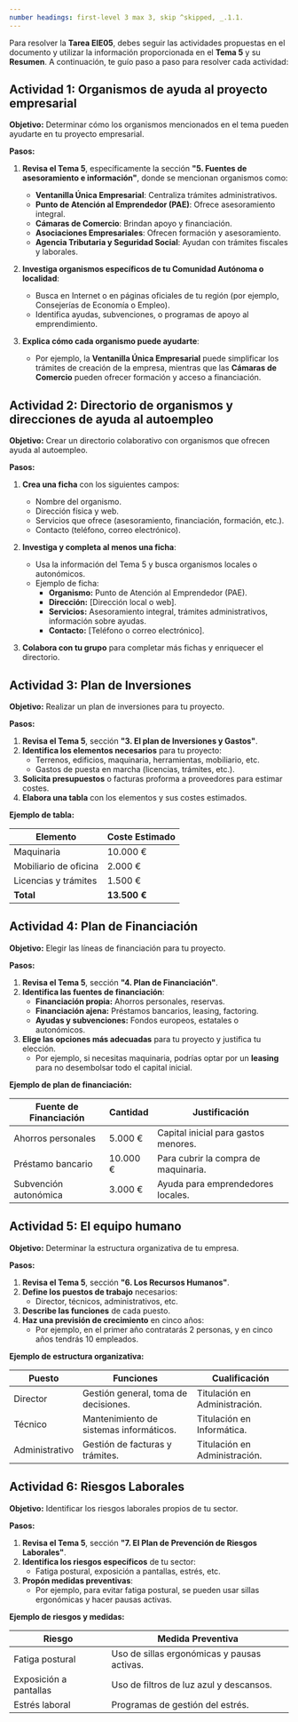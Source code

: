 ```yaml
---
number headings: first-level 3 max 3, skip ^skipped, _.1.1.
---
```

Para resolver la **Tarea EIE05**, debes seguir las actividades propuestas en el documento y utilizar la información proporcionada en el **Tema 5** y su **Resumen**. A continuación, te guío paso a paso para resolver cada actividad:

## Actividad 1: **Organismos de ayuda al proyecto empresarial**

**Objetivo:** Determinar cómo los organismos mencionados en el tema pueden ayudarte en tu proyecto empresarial.

**Pasos:**
1. **Revisa el Tema 5**, específicamente la sección **"5. Fuentes de asesoramiento e información"**, donde se mencionan organismos como:
   - **Ventanilla Única Empresarial**: Centraliza trámites administrativos.
   - **Punto de Atención al Emprendedor (PAE)**: Ofrece asesoramiento integral.
   - **Cámaras de Comercio**: Brindan apoyo y financiación.
   - **Asociaciones Empresariales**: Ofrecen formación y asesoramiento.
   - **Agencia Tributaria y Seguridad Social**: Ayudan con trámites fiscales y laborales.

2. **Investiga organismos específicos de tu Comunidad Autónoma o localidad**:
   - Busca en Internet o en páginas oficiales de tu región (por ejemplo, Consejerías de Economía o Empleo).
   - Identifica ayudas, subvenciones, o programas de apoyo al emprendimiento.

3. **Explica cómo cada organismo puede ayudarte**:
   - Por ejemplo, la **Ventanilla Única Empresarial** puede simplificar los trámites de creación de la empresa, mientras que las **Cámaras de Comercio** pueden ofrecer formación y acceso a financiación.

## Actividad 2: **Directorio de organismos y direcciones de ayuda al autoempleo**
**Objetivo:** Crear un directorio colaborativo con organismos que ofrecen ayuda al autoempleo.

**Pasos:**
1. **Crea una ficha** con los siguientes campos:
   - Nombre del organismo.
   - Dirección física y web.
   - Servicios que ofrece (asesoramiento, financiación, formación, etc.).
   - Contacto (teléfono, correo electrónico).

2. **Investiga y completa al menos una ficha**:
   - Usa la información del Tema 5 y busca organismos locales o autonómicos.
   - Ejemplo de ficha:
     - **Organismo:** Punto de Atención al Emprendedor (PAE).
     - **Dirección:** [Dirección local o web].
     - **Servicios:** Asesoramiento integral, trámites administrativos, información sobre ayudas.
     - **Contacto:** [Teléfono o correo electrónico].

3. **Colabora con tu grupo** para completar más fichas y enriquecer el directorio.

## Actividad 3: **Plan de Inversiones**
**Objetivo:** Realizar un plan de inversiones para tu proyecto.

**Pasos:**
1. **Revisa el Tema 5**, sección **"3. El plan de Inversiones y Gastos"**.
2. **Identifica los elementos necesarios** para tu proyecto:
   - Terrenos, edificios, maquinaria, herramientas, mobiliario, etc.
   - Gastos de puesta en marcha (licencias, trámites, etc.).
3. **Solicita presupuestos** o facturas proforma a proveedores para estimar costes.
4. **Elabora una tabla** con los elementos y sus costes estimados.

**Ejemplo de tabla:**

| **Elemento**         | **Coste Estimado** |
|-----------------------|--------------------|
| Maquinaria            | 10.000 €           |
| Mobiliario de oficina | 2.000 €            |
| Licencias y trámites  | 1.500 €            |
| **Total**             | **13.500 €**       |

## Actividad 4: **Plan de Financiación**
**Objetivo:** Elegir las líneas de financiación para tu proyecto.

**Pasos:**
1. **Revisa el Tema 5**, sección **"4. Plan de Financiación"**.
2. **Identifica las fuentes de financiación**:
   - **Financiación propia:** Ahorros personales, reservas.
   - **Financiación ajena:** Préstamos bancarios, leasing, factoring.
   - **Ayudas y subvenciones:** Fondos europeos, estatales o autonómicos.
3. **Elige las opciones más adecuadas** para tu proyecto y justifica tu elección.
   - Por ejemplo, si necesitas maquinaria, podrías optar por un **leasing** para no desembolsar todo el capital inicial.

**Ejemplo de plan de financiación:**

| **Fuente de Financiación** | **Cantidad** | **Justificación**                     |
|----------------------------|--------------|---------------------------------------|
| Ahorros personales         | 5.000 €      | Capital inicial para gastos menores.  |
| Préstamo bancario          | 10.000 €     | Para cubrir la compra de maquinaria.  |
| Subvención autonómica      | 3.000 €      | Ayuda para emprendedores locales.     |

## Actividad 5: **El equipo humano**
**Objetivo:** Determinar la estructura organizativa de tu empresa.

**Pasos:**
1. **Revisa el Tema 5**, sección **"6. Los Recursos Humanos"**.
2. **Define los puestos de trabajo** necesarios:
   - Director, técnicos, administrativos, etc.
3. **Describe las funciones** de cada puesto.
4. **Haz una previsión de crecimiento** en cinco años:
   - Por ejemplo, en el primer año contratarás 2 personas, y en cinco años tendrás 10 empleados.

**Ejemplo de estructura organizativa:**

| **Puesto**       | **Funciones**                          | **Cualificación**               |
|------------------|----------------------------------------|---------------------------------|
| Director         | Gestión general, toma de decisiones.   | Titulación en Administración.   |
| Técnico          | Mantenimiento de sistemas informáticos.| Titulación en Informática.      |
| Administrativo   | Gestión de facturas y trámites.        | Titulación en Administración.   |

## Actividad 6: **Riesgos Laborales**
**Objetivo:** Identificar los riesgos laborales propios de tu sector.

**Pasos:**
1. **Revisa el Tema 5**, sección **"7. El Plan de Prevención de Riesgos Laborales"**.
2. **Identifica los riesgos específicos** de tu sector:
   - Fatiga postural, exposición a pantallas, estrés, etc.
3. **Propón medidas preventivas**:
   - Por ejemplo, para evitar fatiga postural, se pueden usar sillas ergonómicas y hacer pausas activas.

**Ejemplo de riesgos y medidas:**

| **Riesgo**               | **Medida Preventiva**                     |
|--------------------------|-------------------------------------------|
| Fatiga postural          | Uso de sillas ergonómicas y pausas activas.|
| Exposición a pantallas   | Uso de filtros de luz azul y descansos.   |
| Estrés laboral           | Programas de gestión del estrés.          |
